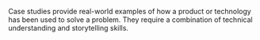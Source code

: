 Case studies provide real-world examples of how a product or technology has been used to solve a problem. They require a combination of technical understanding and storytelling skills.